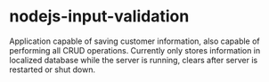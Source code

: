# nodejs-input-validation
Application capable of saving customer information, also capable of performing all CRUD operations. Currently only stores information in localized database while the server is running, clears after server is restarted or shut down.
